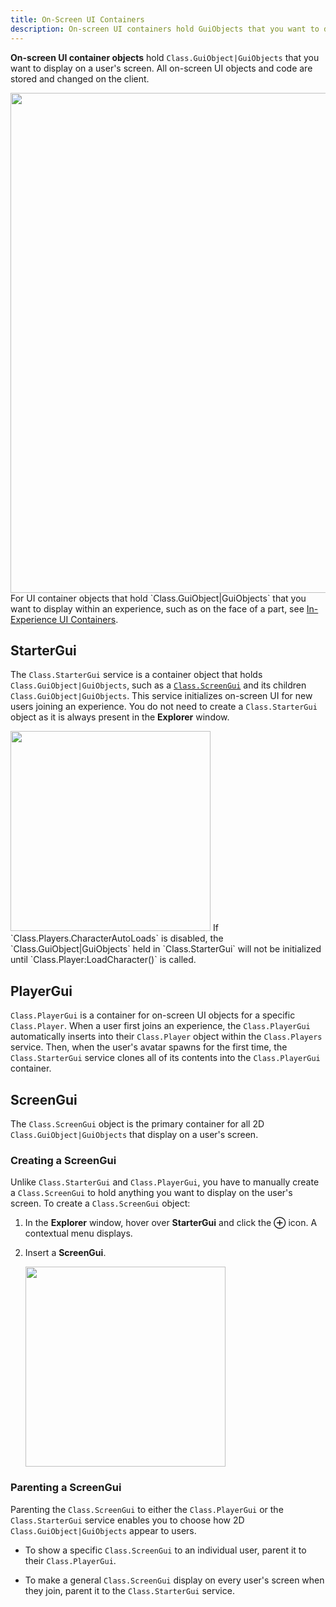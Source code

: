 ```yaml
---
title: On-Screen UI Containers
description: On-screen UI containers hold GuiObjects that you want to display on a user's screen.
---
```


**On-screen UI container objects** hold
`Class.GuiObject|GuiObjects`
that you want to display on a user's screen. All on-screen UI objects and code
are stored and changed on the client.

<img src="../assets/ui/container-frames/Frame-Example.jpg" width="800" />

<Alert severity="info">
    For UI container objects that hold `Class.GuiObject|GuiObjects` that you want to display within an experience, such as on the face of a part, see <a href="../ui/in-experience-containers.md">In-Experience UI Containers</a>.
</Alert>

## StarterGui

The `Class.StarterGui` service is a container object that holds `Class.GuiObject|GuiObjects`, such as a [`Class.ScreenGui`](#screengui) and its children `Class.GuiObject|GuiObjects`. This service initializes on-screen UI for new users joining an experience.
You do not need to create a `Class.StarterGui` object as it is always present in the **Explorer** window.

<img src="../assets/studio/explorer/StarterGui.png" width="320" />

<Alert severity="info">
    If `Class.Players.CharacterAutoLoads` is disabled, the `Class.GuiObject|GuiObjects` held in `Class.StarterGui` will not be initialized until `Class.Player:LoadCharacter()` is called.
</Alert>

## PlayerGui

`Class.PlayerGui` is a container for on-screen UI objects for a specific `Class.Player`. When a user first joins an experience, the `Class.PlayerGui` automatically inserts into their `Class.Player` object within the `Class.Players` service. Then, when the user's avatar spawns for the first time, the `Class.StarterGui` service clones all of its contents into the `Class.PlayerGui` container.

## ScreenGui

The `Class.ScreenGui` object is the primary container for all 2D `Class.GuiObject|GuiObjects` that display on a user's screen.

### Creating a ScreenGui

Unlike `Class.StarterGui` and `Class.PlayerGui`, you have to manually create a `Class.ScreenGui` to hold anything you want to display on the user's screen. To create a `Class.ScreenGui` object:

1. In the **Explorer** window, hover over **StarterGui** and click the **&CirclePlus;** icon. A contextual menu displays.

2. Insert a **ScreenGui**.

   <img src="../assets/studio/explorer/StarterGui-ScreenGui.png" width="320" />

### Parenting a ScreenGui

Parenting the `Class.ScreenGui` to either the `Class.PlayerGui` or the `Class.StarterGui` service enables you to choose how 2D `Class.GuiObject|GuiObjects` appear to users.

- To show a specific `Class.ScreenGui` to an individual user, parent it to their `Class.PlayerGui`.

- To make a general `Class.ScreenGui` display on every user's screen when they join, parent it to the `Class.StarterGui` service.
